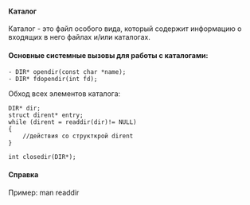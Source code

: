 #### Каталог

Каталог - это файл особого вида, который содержит информацию о входящих 
в него файлах и/или каталогах.

#### Основные системные вызовы для работы с каталогами:
```
- DIR* opendir(const char *name);
- DIR* fdopendir(int fd);
```

Обход всех элементов каталога:

```
DIR* dir;
struct dirent* entry;
while (dirent = readdir(dir)!= NULL)
{
	//действия со структкрой dirent 
} 

int closedir(DIR*);
```

#### Справка
Пример: man readdir

